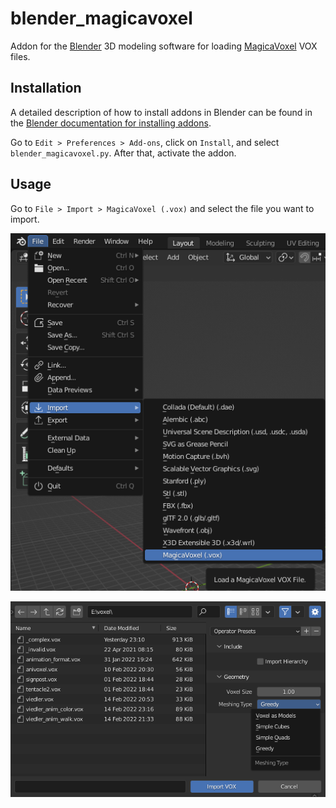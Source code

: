 # blender_magicavoxel

Addon for the [Blender](https://www.blender.org) 3D modeling software for loading [MagicaVoxel](https://ephtracy.github.io) VOX files.

## Installation

A detailed description of how to install addons in Blender can be found in the [Blender documentation for installing addons](https://docs.blender.org/manual/en/latest/editors/preferences/addons.html#rd-party-add-ons).

Go to `Edit > Preferences > Add-ons`, click on `Install`, and select `blender_magicavoxel.py`. After that, activate the addon.

## Usage

Go to `File > Import > MagicaVoxel (.vox)` and select the file you want to import.

![](img/import_menu.png)

![](img/import_dialog.png)